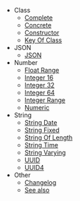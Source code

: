 - Class
  - [Complete](/class/complete.type.md)
  - [Concrete](/class/concrete.type.md)
  - [Constructor](/class/constructor.type.md)
  - [Key Of Class](/class/key-of-class.md)
- JSON
  - [JSON](/json/json.md)
- Number
  - [Float Range](/number/float-range.type.md)
  - [Integer 16](/number/integer-16.type.md)
  - [Integer 32](/number/integer-32.type.md)
  - [Integer 64](/number/integer-64.type.md)
  - [Integer Range](/number/integer-range.type.md)
  - [Numeric](/number/numeric-type.md)
- String
  - [String Date](/string/string-date.type.md)
  - [String Fixed](/string/string-fixed.type.md)
  - [String Of Length](/string/string-of-length.type.md)
  - [String Time](/string/string-time.type.md)
  - [String Varying](/string/string-varying.type.md)
  - [UUID](/string/uuid.type.md)
  - [UUID4](/string/uuid4.type.md)
- Other
  - [Changelog](/other/changelog.md)
  - [See also](/other/see_also.md)